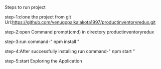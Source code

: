 Steps to run project

step-1:clone the project from git  Url:https://github.com/venugopalkalakota1997/productinventoryredux.git


step-2:open Command prompt(cmd) in directory productinventoryredux

step-3:run command-" npm install "

step-4:After successfully installing 
	run command-" npm start "
	
step-5:start Exploring the Application
       
